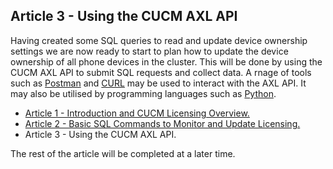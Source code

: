 ## Article 3 - Using the CUCM AXL API

Having created some SQL queries to read and update device ownership settings we are now ready to start to plan how to update the device ownership of all phone devices in the cluster. This will be done by using the CUCM AXL API to submit SQL requests and collect data. A rnage of tools such as [Postman](https://www.postman.com/) and [CURL](https://curl.haxx.se/) may be used to interact with the AXL API. It may also be utilised by programming languages such as [Python](https://www.python.org/).


- [Article 1 - Introduction and CUCM Licensing Overview.](https://jamesha100.github.io/cucm-license-management/page1)
- [Article 2 - Basic SQL Commands to Monitor and Update Licensing.](https://jamesha100.github.io/cucm-license-management/page2)
- Article 3 - Using the CUCM AXL API.

The rest of the article will be completed at a later time.
